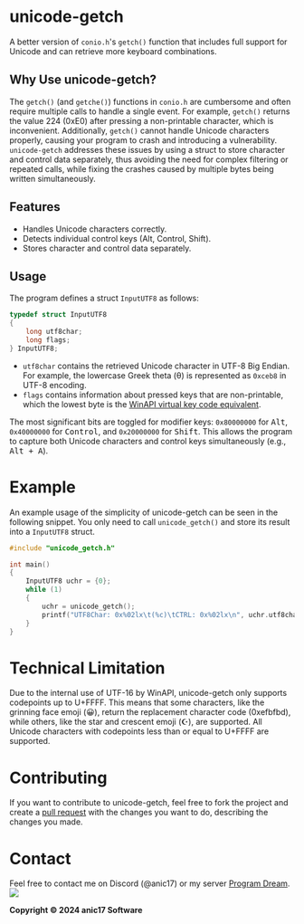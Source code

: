 # unicode-getch

A better version of `conio.h`'s `getch()` function that includes full support for Unicode and can retrieve more keyboard combinations.

## Why Use unicode-getch?

The `getch()` (and `getche()`) functions in `conio.h` are cumbersome and often require multiple calls to handle a single event. For example, `getch()` returns the value 224 (0xE0) after pressing a non-printable character, which is inconvenient. Additionally, `getch()` cannot handle Unicode characters properly, causing your program to crash and introducing a vulnerability. `unicode-getch` addresses these issues by using a struct to store character and control data separately, thus avoiding the need for complex filtering or repeated calls, while fixing the crashes caused by multiple bytes being written simultaneously.

## Features

- Handles Unicode characters correctly.
- Detects individual control keys (Alt, Control, Shift).
- Stores character and control data separately.

## Usage

The program defines a struct `InputUTF8` as follows:

```c
typedef struct InputUTF8
{
    long utf8char;
    long flags;
} InputUTF8;
```
- `utf8char` contains the retrieved Unicode character in UTF-8 Big Endian. For example, the lowercase Greek theta (θ) is represented as `0xceb8` in UTF-8 encoding.
- `flags` contains information about pressed keys that are non-printable, which the lowest byte is the [WinAPI virtual key code equivalent](https://learn.microsoft.com/en-us/windows/win32/inputdev/virtual-key-codes).

The most significant bits are toggled for modifier keys: `0x80000000` for <kbd>Alt</kbd>, `0x40000000` for <kbd>Control</kbd>, and `0x20000000` for <kbd>Shift</kbd>. This allows the program to capture both Unicode characters and control keys simultaneously (e.g., <kbd>Alt + A</kbd>).


# Example

An example usage of the simplicity of unicode-getch can be seen in the following snippet. You only need to call `unicode_getch()` and store its result into a `InputUTF8` struct.

```c
#include "unicode_getch.h"

int main()
{
    InputUTF8 uchr = {0};
    while (1)
    {
        uchr = unicode_getch();
        printf("UTF8Char: 0x%02lx\t(%c)\tCTRL: 0x%02lx\n", uchr.utf8char, uchr.utf8char, uchr.flags);
    }
}
```

# Technical Limitation

Due to the internal use of UTF-16 by WinAPI, unicode-getch only supports codepoints up to U+FFFF. This means that some characters, like the grinning face emoji (😀), return the replacement character code (0xefbfbd), while others, like the star and crescent emoji (☪), are supported. All Unicode characters with codepoints less than or equal to U+FFFF are supported.



# Contributing
If you want to contribute to unicode-getch, feel free to fork the project and create a [pull request](https://github.com/anic17/unicode-getch/pulls) with the changes you want to do, describing the changes you made.

# Contact

Feel free to contact me on Discord (@anic17) or my server <a href="https://discord.gg/J628dBqQgb">Program Dream</a>.  
<a href="https://discord.gg/J628dBqQgb"><img src="https://img.shields.io/discord/728958932210679869?style=flat-square&logo=appveyor"></a>


**Copyright &copy; 2024 anic17 Software**
<!-- 
View counter 
-->
<img src="https://hits.seeyoufarm.com/api/count/incr/badge.svg?url=https%3A%2F%2Fgithub.com%2Fanic17%2Funicode-getch&count_bg=%23FFFFFF&title_bg=%23FFFFFF&icon=&icon_color=%23FFFFFF&title=hits&edge_flat=false" height=0 width=0>
